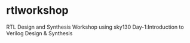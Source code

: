 # rtlworkshop
RTL Design and Synthesis Workshop using sky130
Day-1:Introduction to Verilog Design & Synthesis 

